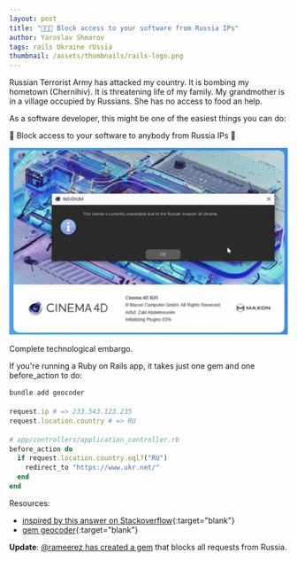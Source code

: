 ```yaml
---
layout: post
title: "🛑🇷🇺 Block access to your software from Russia IPs"
author: Yaroslav Shmarov
tags: rails Ukraine rUssia
thumbnail: /assets/thumbnails/rails-logo.png
---
```


Russian Terrorist Army has attacked my country. It is bombing my hometown (Chernihiv). It is threatening life of my family. My grandmother is in a village occupied by Russians. She has no access to food an help.

As a software developer, this might be one of the easiest things you can do:

🛑 Block access to your software to anybody from Russia IPs 🛑

![block software from russia](assets/images/block-software.png)

Complete technological embargo.

If you're running a Ruby on Rails app, it takes just one gem and one before_action to do:

```ruby
bundle add geocoder

request.ip # => 233.543.123.235
request.location.country # => RU

# app/controllers/application_controller.rb
before_action do
  if request.location.country.eql?("RU")
    redirect_to "https://www.ukr.net/"
  end
end
```

Resources:
* [inspired by this answer on Stackoverflow](https://stackoverflow.com/a/13478695){:target="blank"}
* [gem geocoder](https://github.com/alexreisner/geocoder){:target="blank"}

**Update**: [@rameerez has created a gem](https://twitter.com/rameerez/status/1497522706274996224) that blocks all requests from Russia.
